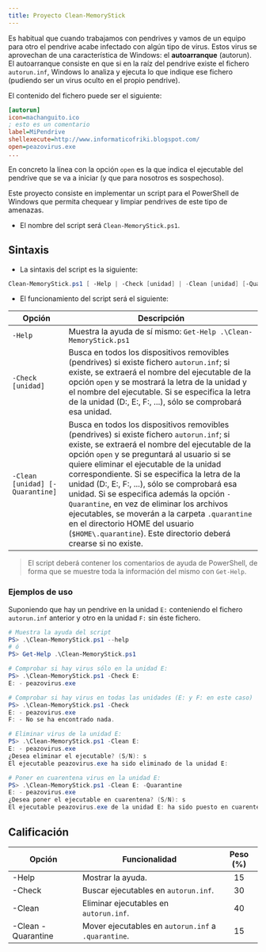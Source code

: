 ```yaml
---
title: Proyecto Clean-MemoryStick
---
```


Es habitual que cuando trabajamos con pendrives y vamos de un equipo para otro el pendrive acabe infectado con algún tipo de virus. Estos virus se aprovechan de una característica de Windows: el **autoarranque** (autorun). El autoarranque consiste en que si en la raíz del pendrive existe el fichero `autorun.inf`, Windows lo analiza y ejecuta lo que indique ese fichero (pudiendo ser un virus oculto en el propio pendrive).

El contenido del fichero puede ser el siguiente:

```ini
[autorun]
icon=machanguito.ico
; esto es un comentario
label=MiPendrive
shellexecute=http://www.informaticofriki.blogspot.com/
open=peazovirus.exe
...
```

En concreto la línea con la opción  `open` es la que indica el ejecutable del pendrive que se va a
iniciar (y que para nosotros es sospechoso).

Este proyecto consiste en implementar un script para el PowerShell de Windows que permita chequear y limpiar pendrives de este tipo de amenazas.

* El nombre del script será `Clean-MemoryStick.ps1`.

## Sintaxis

* La sintaxis del script es la siguiente:

```powershell
Clean-MemoryStick.ps1 [ -Help | -Check [unidad] | -Clean [unidad] [-Quarantine] ]
```

* El funcionamiento del script será el siguiente:

| Opción                          | Descripción                                                  |
| ------------------------------- | ------------------------------------------------------------ |
| `-Help`                         | Muestra la ayuda de sí mismo: `Get-Help .\Clean-MemoryStick.ps1` |
| `-Check [unidad] `              | Busca en todos los dispositivos removibles (pendrives) si existe fichero `autorun.inf`; si existe, se extraerá el nombre del ejecutable de la opción `open`  y se mostrará la letra de la unidad y el nombre del ejecutable.  Si se especifica la letra de la unidad (D:, E:, F:, ...), sólo se comprobará esa unidad. |
| `-Clean [unidad] [-Quarantine]` | Busca en todos los dispositivos removibles (pendrives) si existe fichero `autorun.inf`; si existe, se extraerá el nombre del ejecutable de la opción `open`  y se preguntará al usuario si se quiere eliminar el ejecutable de la unidad correspondiente.  Si se especifica la letra de la unidad (D:, E:, F:, ...), sólo se comprobará esa unidad. Si se especifica además la opción `-Quarantine`, en vez de eliminar los archivos ejecutables, se moverán a la carpeta `.quarantine` en el directorio HOME del usuario (`$HOME\.quarantine`). Este directorio deberá crearse si no existe. |

> El script deberá contener los comentarios de ayuda de PowerShell, de forma que se muestre toda la información del mismo con `Get-Help`.

### Ejemplos de uso

Suponiendo que hay un pendrive en la unidad `E:` conteniendo el fichero `autorun.inf` anterior y otro en la unidad `F:` sin éste fichero.

```powershell
# Muestra la ayuda del script
PS> .\Clean-MemoryStick.ps1 --help
# ó
PS> Get-Help .\Clean-MemoryStick.ps1

# Comprobar si hay virus sólo en la unidad E:
PS> .\Clean-MemoryStick.ps1 -Check E:
E: - peazovirus.exe

# Comprobar si hay virus en todas las unidades (E: y F: en este caso)
PS> .\Clean-MemoryStick.ps1 -Check
E: - peazovirus.exe
F: - No se ha encontrado nada.

# Eliminar virus de la unidad E:
PS> .\Clean-MemoryStick.ps1 -Clean E:
E: - peazovirus.exe
¿Desea eliminar el ejecutable? (S/N): s
El ejecutable peazovirus.exe ha sido eliminado de la unidad E:

# Poner en cuarentena virus en la unidad E:
PS> .\Clean-MemoryStick.ps1 -Clean E: -Quarantine
E: - peazovirus.exe
¿Desea poner el ejecutable en cuarentena? (S/N): s
El ejecutable peazovirus.exe de la unidad E: ha sido puesto en cuarentena.
```

## Calificación

| Opción             | Funcionalidad                                       | Peso (%) |
| ------------------ | --------------------------------------------------- | :------: |
| -Help              | Mostrar la ayuda.                                   |    15    |
| -Check             | Buscar ejecutables en `autorun.inf`.                |    30    |
| -Clean             | Eliminar ejecutables en `autorun.inf`.              |    40    |
| -Clean -Quarantine | Mover ejecutables en `autorun.inf` a `.quarantine`. |    15    |